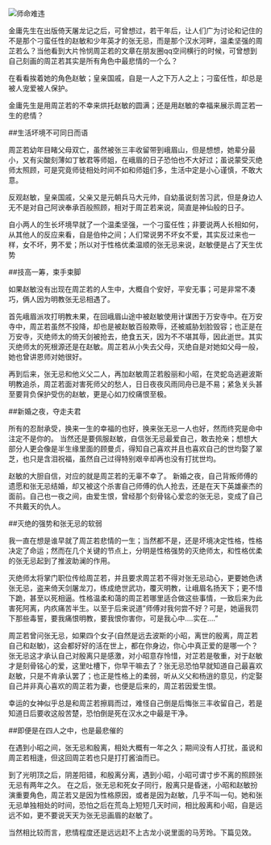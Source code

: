 ![师命难违](http://upload-images.jianshu.io/upload_images/1261094-82b9536ee82e51df.jpg?imageMogr2/auto-orient/strip%7CimageView2/2/w/1240)

金庸先生在出版倚天屠龙记之后，可曾想过，若干年后，让人们广为讨论和记住的不是那个刁蛮任性的赵敏和少年英才的张无忌，而是那个汉水河畔，温柔坚强的周芷若么？当他看到大片怜悯周芷若的文章在朋友圈qq空间横行的时候，可曾想到自己刻画的周芷若其实是所有角色中最悲情的一个么？

在看看挨着她的角色赵敏；皇亲国戚，自是一人之下万人之上；刁蛮任性，却总是被人宠爱被人保护。

金庸先生是用周芷若的不幸来烘托赵敏的圆满；还是用赵敏的幸福来展示周芷若一生的悲情？


##生活坏境不可同日而语

周芷若幼年目睹父母双亡，虽然被张三丰收留带到峨眉山，但是想想，她辈分最小，又有尖酸刻薄如丁敏君等师姐，在峨眉的日子恐怕也不大好过；虽说蒙受灭绝师太照顾，可是究竟师徒相处时间不如和师姐们多，生活中定是小心谨慎，不敢大意。

反观赵敏，皇亲国戚，父亲又是元朝兵马大元帅，自幼虽说刻苦习武，但是身边人无不是对自己阿谀奉承百般照顾，相对于周芷若来说，简直是神仙般的日子。

自小两人的生长坏境早就了一个温柔坚强，一个刁蛮任性；非要说两人长相如何，从其他人的反应来看，自是伯仲之间；人们常说男不坏女不爱，其实反过来也一样，女不坏，男不爱；所以对于性格优柔温顺的张无忌来说，赵敏便是占了天生优势

##技高一筹，束手束脚

如果赵敏没有出现在周芷若的人生中，大概自个安好，平安无事；可是非常不凑巧，俩人因为明教张无忌相遇了。

首先峨眉派攻打明教未果，在回峨眉山途中被赵敏使用计谋困于万安寺中。在万安寺中，周芷若虽然不投降，却也是被赵敏百般欺辱，还被威胁划脸毁容；也正是在万安寺，灭绝师太的倚天剑被抢去，绝食五天，因为不不堪其辱，因此逝世。其实灭绝师太的死根源还是在赵敏。周芷若从小失去父母，灭绝自是对她如父母一般，她也曾讲恩师对她很好。

再到后来，张无忌和他义父二人，再加赵敏周芷若殷丽和小昭，在灵蛇岛逃避波斯明教追杀，周芷若面对害死师父的愁人，日日夜夜风雨同舟已是不易；紧急关头甚至要背负保护受伤的赵敏，更是心如刀绞痛恨至极。 


##新婚之夜，夺走夫君

所有的忍耐承受，换来一生的幸福的也好，换来张无忌一人也好，然而终究是命中注定不是你的。
当然还是要佩服赵敏，自信张无忌最爱自己，敢去抢亲；想想大部分人更会像是半生缘里面的顾曼贞，得知自己喜欢并且也喜欢自己的世均娶了翠芝，也只是含泪祝福，虽然自己过得特别艰辛却再也没有打扰世均。

赵敏的大胆自信，对应的就是周芷若的无辜不幸了。
新婚之夜，自己背叛师傅的遗愿和张无忌结婚，却又被这个杀害自己师傅的仇人抢去，还是在天下英雄豪杰的面前。自己也一夜之间，由爱生恨，曾经那个刻骨铭心爱恋的张无忌，变成了自己不共戴天的仇人。


##灭绝的强势和张无忌的软弱

我一直在想是谁早就了周芷若悲情的一生；当然都不是，还是坏境决定性格，性格决定了命运；然而在几个关键的节点上，分明是性格强势的灭绝师太，和性格优柔的张无忌起到了推波助澜的作用。

灭绝师太将掌门职位传给周芷若，并且要求周芷若不得对张无忌动心，更要她色诱张无忌，盗来倚天剑屠龙刀，练成绝世武功，覆灭明教，让峨眉名扬天下；更不惜下跪，甚至以死相逼。性格温柔和蔼的周芷若哪里适合做这些事情，一致后来为此害死阿离，内疚痛苦半生。以至于后来说道”师傅对我何尝不好？可是，她逼我罚下那些毒誓，要我痛恨明教，要我恨你害你，可是我心中….实在….”

周芷若曾问张无忌，如果四个女子(自然是远去波斯的小昭，离世的殷离，周芷若自己和赵敏)，这会都好好的活在世上，都在你身边，你心中真正爱的是哪一个？张无忌这才承认自己对殷离只是感激，对小昭意存怜惜，对芷若是敬重，对于赵敏才是刻骨铭心的爱，这里吐槽下，你早干嘛去了？张无忌恐怕早就知道自己最喜欢赵敏，只是不肯承认罢了；也正是性格上的柔弱，听从义父和杨逍的意见，约定娶自己并非真心喜欢的周芷若为妻，也便是后来的，周芷若因爱生恨。

幸运的女神似乎总是和周芷若擦肩而过，难怪自己倒是后悔张三丰收留自己，若是知道日后要收这般苦楚，恐怕倒是死在汉水之中最是干净。


##即便是在四人之中，也是最悲催的

在遇到小昭之间，张无忌和殷离，相处大概有一年之久；期间没有人打扰，虽说和周芷若相逢，但这回周芷若也只是打打酱油而已。

到了光明顶之后，阴差阳错，和殷离分离，遇到小昭，小昭可谓寸步不离的照顾张无忌有两年之久。
在之后，张无忌和死女子同行，殷离只是昏迷，小昭和赵敏扮演重要角色，周芷若又是因为性格原因，或者是因为赵敏，几乎不叫一句。她和张无忌单独相处的时间，恐怕之后在荒岛上短短几天时间，相比殷离和小昭，自是远远不如，更不要说天天为张无忌画眉的赵敏了。

当然相比较而言，悲情程度还是远远赶不上古龙小说里面的马芳玲。下篇见效。
